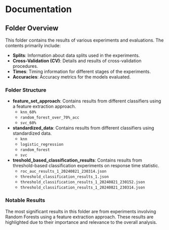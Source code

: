 # Documentation

## Folder Overview

This folder contains the results of various experiments and evaluations. The contents primarily include:

- **Splits**: Information about data splits used in the experiments.
- **Cross-Validation (CV)**: Details and results of cross-validation procedures.
- **Times**: Timing information for different stages of the experiments.
- **Accuracies**: Accuracy metrics for the models evaluated.

### Folder Structure

- **feature_set_approach**: Contains results from different classifiers using a feature extraction approach.
  - `knn_60%`
  - `random_forest_over_70%_acc`
  - `svc_60%`
- **standardized_data**: Contains results from different classifiers using standardized data.
  - `knn`
  - `logistic_regression`
  - `random_forest`
  - `svc`
- **treshold_based_classification_results**: Contains results from threshold-based classification experiments on response time statistic.
  - `roc_auc_results_1_20240821_230314.json`
  - `threshold_classification_results_1.json`
  - `threshold_classification_results_1_20240821_230152.json`
  - `threshold_classification_results_1_20240821_230314.json`

### Notable Results

The most significant results in this folder are from experiments involving Random Forests using a feature extraction approach. These results are highlighted due to their importance and relevance to the overall analysis.
